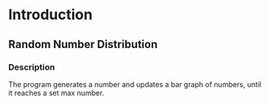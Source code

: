 # Introduction

## Random Number Distribution

### Description

The program generates a number and updates a bar graph of numbers, until it reaches a set max number.
